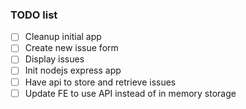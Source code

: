 ### TODO list

-   [ ] Cleanup initial app
-   [ ] Create new issue form
-   [ ] Display issues
-   [ ] Init nodejs express app
-   [ ] Have api to store and retrieve issues
-   [ ] Update FE to use API instead of in memory storage
